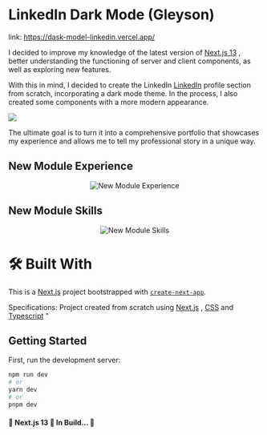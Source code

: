 # LinkedIn Dark Mode (Gleyson)

link: https://dask-model-linkedin.vercel.app/

I decided to improve my knowledge of the latest version of [Next.js 13](https://nextjs.org/blog/next-13) , better understanding the functioning of server and client components, as well as exploring new features.

With this in mind, I decided to create the LinkedIn [LinkedIn](https://www.linkedin.com/in/gleysonsilva/) profile section from scratch, incorporating a dark mode theme. In the process, I also created some components with a more modern appearance.

![](https://res.cloudinary.com/dvggwxs6a/image/upload/v1680095021/gif__r1vvl0.gif)

The ultimate goal is to turn it into a comprehensive portfolio that showcases my experience and allows me to tell my professional story in a unique way.

## New Module Experience

<p align="center">
  <img alt="New Module Experience" src="https://res.cloudinary.com/dvggwxs6a/image/upload/v1680039407/img_expe_mq0seo.png">
</p>

## New Module Skills
<p align="center">
  <img alt="New Module Skills" src="https://res.cloudinary.com/dvggwxs6a/image/upload/v1680039407/img_skills_by4lnf.png">
</p>


# 🛠 Built With

This is a [Next.js](https://nextjs.org/) project bootstrapped with [`create-next-app`](https://github.com/vercel/next.js/tree/canary/packages/create-next-app).

Specifications: Project created from scratch using [Next.js](https://nextjs.org/) , [CSS](https://developer.mozilla.org/pt-BR/docs/Web/CSS) and [Typescript](https://www.typescriptlang.org/) "

## Getting Started

First, run the development server:

```bash
npm run dev
# or
yarn dev
# or
pnpm dev
```
<h4 align="left"> 
	🚧 Next.js 13 🚀 In Build...  🚧
</h4>


